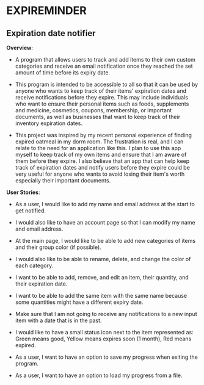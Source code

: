 # EXPIREMINDER

## Expiration date notifier

**Overview**:
- A program that allows users to track and add items to their own custom categories
  and receive an email notification once they reached the set amount of time before its expiry date.

- This program is intended to be accessible to all so that it can be used by anyone who wants to keep track of their 
items' expiration dates and receive notifications before they expire. This may include individuals who want to ensure 
their personal items such as foods, supplements and medicine, cosmetics, coupons, membership, or important documents, 
as well as businesses that want to keep track of their inventory expiration dates.

- This project was inspired by my recent personal experience of finding expired oatmeal in my dorm room.
The frustration is real, and I can relate to the need for an application like this. 
I plan to use this app myself to keep track of my own items and ensure that I am aware of them before they expire.
I also believe that an app that can help keep track of expiration dates and notify users before they expire could be 
very useful for anyone who wants to avoid losing their item's worth especially their important documents.

**User Stories**:
- As a user, I would like to add my name and email address at the start to get notified.
- I would also like to have an account page so that I can modify my name and email address.
- At the main page, I would like to be able to add new categories of items and their group color (if possible).
- I would also like to be able to rename, delete, and change the color of each category.
- I want to be able to add, remove, and edit an item, their quantity, and their expiration date.
- I want to be able to add the same item with the same name because some quantities might have a different expiry date.
- Make sure that I am not going to receive any notifications to a new input item with a date that is in the past.
- I would like to have a small status icon next to the item represented as: Green means good, 
Yellow means expires soon (1 month), Red means expired.

- As a user, I want to have an option to save my progress when exiting the program.
- As a user, I want to have an option to load my progress from a file.
